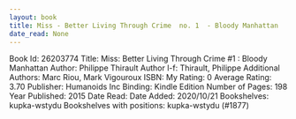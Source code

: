 ```yaml
---
layout: book
title: Miss - Better Living Through Crime  no. 1  - Bloody Manhattan
date_read: None
---
```


Book Id: 26203774
Title: Miss: Better Living Through Crime #1 : Bloody Manhattan
Author: Philippe Thirault
Author l-f: Thirault, Philippe
Additional Authors: Marc Riou, Mark Vigouroux
ISBN: 
My Rating: 0
Average Rating: 3.70
Publisher: Humanoids Inc
Binding: Kindle Edition
Number of Pages: 198
Year Published: 2015
Date Read: 
Date Added: 2020/10/21
Bookshelves: kupka-wstydu
Bookshelves with positions: kupka-wstydu (#1877)

